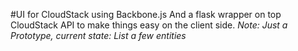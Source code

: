 #UI for CloudStack using Backbone.js
And a flask wrapper on top CloudStack API to make things easy on the client side.
_Note: Just a Prototype, current state: List a few entities_
